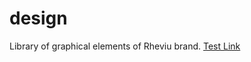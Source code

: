 # design
Library of graphical elements of Rheviu brand.
[Test Link](./logo/LogoBaseBackground1080.png)

